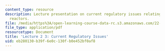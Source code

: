 ```yaml
---
content_type: resource
description: Lecture presentation on current regulatory issues relating to nuclear
  reactors.
file: /media/https%3A/open-learning-course-data-rc.s3.amazonaws.com/22-091-nuclear-reactor-safety-spring-2008/eb280130b39f6e0c130fb0e452bf0af8_MIT22_091S08_lec24_1.pdf
file_type: application/pdf
resourcetype: Document
title: 'Lecture 2 3: Current Regulatory Issues'
uid: eb280130-b39f-6e0c-130f-b0e452bf0af8
---
```

